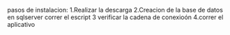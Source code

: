 pasos de instalacion:
1.Realizar la descarga
2.Creacion de la base de datos en sqlserver
  correr el escript
3 verificar la cadena de conexioón
4.correr el aplicativo 
